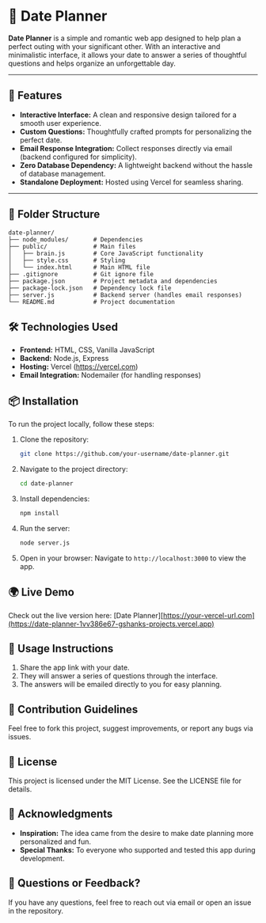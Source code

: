 # 🌟 Date Planner

**Date Planner** is a simple and romantic web app designed to help plan a perfect outing with your significant other. With an interactive and minimalistic interface, it allows your date to answer a series of thoughtful questions and helps organize an unforgettable day.

---

## 🚀 Features

- **Interactive Interface:** A clean and responsive design tailored for a smooth user experience.
- **Custom Questions:** Thoughtfully crafted prompts for personalizing the perfect date.
- **Email Response Integration:** Collect responses directly via email (backend configured for simplicity).
- **Zero Database Dependency:** A lightweight backend without the hassle of database management.
- **Standalone Deployment:** Hosted using Vercel for seamless sharing.

---

## 📂 Folder Structure

```plaintext
date-planner/
├── node_modules/       # Dependencies
├── public/             # Main files
│   ├── brain.js        # Core JavaScript functionality
│   ├── style.css       # Styling
│   └── index.html      # Main HTML file
├── .gitignore          # Git ignore file
├── package.json        # Project metadata and dependencies
├── package-lock.json   # Dependency lock file
├── server.js           # Backend server (handles email responses)
└── README.md           # Project documentation
```

## 🛠️ Technologies Used

- **Frontend:** HTML, CSS, Vanilla JavaScript
- **Backend:** Node.js, Express
- **Hosting:** Vercel (https://vercel.com)
- **Email Integration:** Nodemailer (for handling responses)

## 📦 Installation

To run the project locally, follow these steps:

1. Clone the repository:

    ```bash
    git clone https://github.com/your-username/date-planner.git
    ```

2. Navigate to the project directory:

    ```bash
    cd date-planner
    ```

3. Install dependencies:

    ```bash
    npm install
    ```

4. Run the server:

    ```bash
    node server.js
    ```

5. Open in your browser:
    Navigate to `http://localhost:3000` to view the app.

## 🌍 Live Demo

Check out the live version here: [Date Planner][https://your-vercel-url.com](https://date-planner-1vv386e67-gshanks-projects.vercel.app)

## 📝 Usage Instructions

1. Share the app link with your date.
2. They will answer a series of questions through the interface.
3. The answers will be emailed directly to you for easy planning.

## 🧰 Contribution Guidelines

Feel free to fork this project, suggest improvements, or report any bugs via issues.

## 📜 License

This project is licensed under the MIT License. See the LICENSE file for details.

## 💖 Acknowledgments

- **Inspiration:** The idea came from the desire to make date planning more personalized and fun.
- **Special Thanks:** To everyone who supported and tested this app during development.

## 📧 Questions or Feedback?

If you have any questions, feel free to reach out via email or open an issue in the repository.
